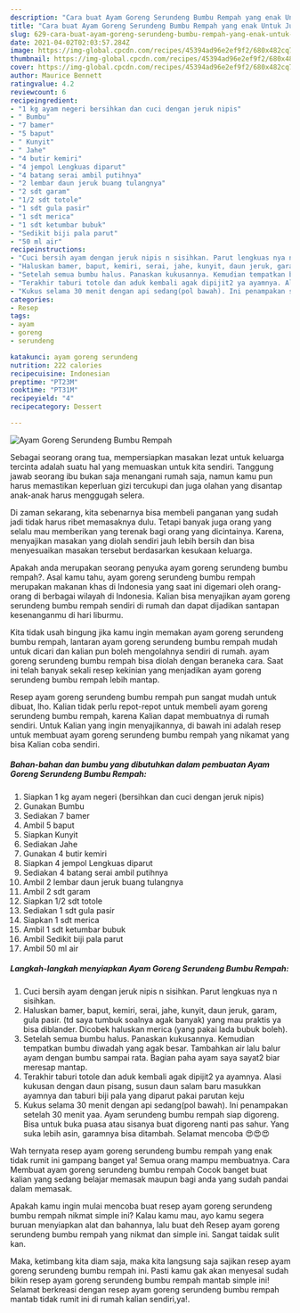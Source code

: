 ```yaml
---
description: "Cara buat Ayam Goreng Serundeng Bumbu Rempah yang enak Untuk Jualan"
title: "Cara buat Ayam Goreng Serundeng Bumbu Rempah yang enak Untuk Jualan"
slug: 629-cara-buat-ayam-goreng-serundeng-bumbu-rempah-yang-enak-untuk-jualan
date: 2021-04-02T02:03:57.284Z
image: https://img-global.cpcdn.com/recipes/45394ad96e2ef9f2/680x482cq70/ayam-goreng-serundeng-bumbu-rempah-foto-resep-utama.jpg
thumbnail: https://img-global.cpcdn.com/recipes/45394ad96e2ef9f2/680x482cq70/ayam-goreng-serundeng-bumbu-rempah-foto-resep-utama.jpg
cover: https://img-global.cpcdn.com/recipes/45394ad96e2ef9f2/680x482cq70/ayam-goreng-serundeng-bumbu-rempah-foto-resep-utama.jpg
author: Maurice Bennett
ratingvalue: 4.2
reviewcount: 6
recipeingredient:
- "1 kg ayam negeri bersihkan dan cuci dengan jeruk nipis"
- " Bumbu"
- "7 bamer"
- "5 baput"
- " Kunyit"
- " Jahe"
- "4 butir kemiri"
- "4 jempol Lengkuas diparut"
- "4 batang serai ambil putihnya"
- "2 lembar daun jeruk buang tulangnya"
- "2 sdt garam"
- "1/2 sdt totole"
- "1 sdt gula pasir"
- "1 sdt merica"
- "1 sdt ketumbar bubuk"
- "Sedikit biji pala parut"
- "50 ml air"
recipeinstructions:
- "Cuci bersih ayam dengan jeruk nipis n sisihkan. Parut lengkuas nya n sisihkan."
- "Haluskan bamer, baput, kemiri, serai, jahe, kunyit, daun jeruk, garam, gula pasir. (td saya tumbuk soalnya agak banyak) yang mau praktis ya bisa diblander. Dicobek haluskan merica (yang pakai lada bubuk boleh)."
- "Setelah semua bumbu halus. Panaskan kukusannya. Kemudian tempatkan bumbu diwadah yang agak besar. Tambahkan air lalu balur ayam dengan bumbu sampai rata. Bagian paha ayam saya sayat2 biar meresap mantap."
- "Terakhir taburi totole dan aduk kembali agak dipijit2 ya ayamnya. Alasi kukusan dengan daun pisang, susun daun salam baru masukkan ayamnya dan taburi biji pala yang diparut pakai parutan keju"
- "Kukus selama 30 menit dengan api sedang(pol bawah). Ini penampakan setelah 30 menit yaa. Ayam serundeng bumbu rempah siap digoreng. Bisa untuk buka puasa atau sisanya buat digoreng nanti pas sahur. Yang suka lebih asin, garamnya bisa ditambah. Selamat mencoba 😍😍😍"
categories:
- Resep
tags:
- ayam
- goreng
- serundeng

katakunci: ayam goreng serundeng 
nutrition: 222 calories
recipecuisine: Indonesian
preptime: "PT23M"
cooktime: "PT31M"
recipeyield: "4"
recipecategory: Dessert

---
```



![Ayam Goreng Serundeng Bumbu Rempah](https://img-global.cpcdn.com/recipes/45394ad96e2ef9f2/680x482cq70/ayam-goreng-serundeng-bumbu-rempah-foto-resep-utama.jpg)

Sebagai seorang orang tua, mempersiapkan masakan lezat untuk keluarga tercinta adalah suatu hal yang memuaskan untuk kita sendiri. Tanggung jawab seorang ibu bukan saja menangani rumah saja, namun kamu pun harus memastikan keperluan gizi tercukupi dan juga olahan yang disantap anak-anak harus menggugah selera.

Di zaman  sekarang, kita sebenarnya bisa membeli panganan yang sudah jadi tidak harus ribet memasaknya dulu. Tetapi banyak juga orang yang selalu mau memberikan yang terenak bagi orang yang dicintainya. Karena, menyajikan masakan yang diolah sendiri jauh lebih bersih dan bisa menyesuaikan masakan tersebut berdasarkan kesukaan keluarga. 



Apakah anda merupakan seorang penyuka ayam goreng serundeng bumbu rempah?. Asal kamu tahu, ayam goreng serundeng bumbu rempah merupakan makanan khas di Indonesia yang saat ini digemari oleh orang-orang di berbagai wilayah di Indonesia. Kalian bisa menyajikan ayam goreng serundeng bumbu rempah sendiri di rumah dan dapat dijadikan santapan kesenanganmu di hari liburmu.

Kita tidak usah bingung jika kamu ingin memakan ayam goreng serundeng bumbu rempah, lantaran ayam goreng serundeng bumbu rempah mudah untuk dicari dan kalian pun boleh mengolahnya sendiri di rumah. ayam goreng serundeng bumbu rempah bisa diolah dengan beraneka cara. Saat ini telah banyak sekali resep kekinian yang menjadikan ayam goreng serundeng bumbu rempah lebih mantap.

Resep ayam goreng serundeng bumbu rempah pun sangat mudah untuk dibuat, lho. Kalian tidak perlu repot-repot untuk membeli ayam goreng serundeng bumbu rempah, karena Kalian dapat membuatnya di rumah sendiri. Untuk Kalian yang ingin menyajikannya, di bawah ini adalah resep untuk membuat ayam goreng serundeng bumbu rempah yang nikamat yang bisa Kalian coba sendiri.

<!--inarticleads1-->

##### Bahan-bahan dan bumbu yang dibutuhkan dalam pembuatan Ayam Goreng Serundeng Bumbu Rempah:

1. Siapkan 1 kg ayam negeri (bersihkan dan cuci dengan jeruk nipis)
1. Gunakan  Bumbu
1. Sediakan 7 bamer
1. Ambil 5 baput
1. Siapkan  Kunyit
1. Sediakan  Jahe
1. Gunakan 4 butir kemiri
1. Siapkan 4 jempol Lengkuas diparut
1. Sediakan 4 batang serai ambil putihnya
1. Ambil 2 lembar daun jeruk buang tulangnya
1. Ambil 2 sdt garam
1. Siapkan 1/2 sdt totole
1. Sediakan 1 sdt gula pasir
1. Siapkan 1 sdt merica
1. Ambil 1 sdt ketumbar bubuk
1. Ambil Sedikit biji pala parut
1. Ambil 50 ml air




<!--inarticleads2-->

##### Langkah-langkah menyiapkan Ayam Goreng Serundeng Bumbu Rempah:

1. Cuci bersih ayam dengan jeruk nipis n sisihkan. Parut lengkuas nya n sisihkan.
1. Haluskan bamer, baput, kemiri, serai, jahe, kunyit, daun jeruk, garam, gula pasir. (td saya tumbuk soalnya agak banyak) yang mau praktis ya bisa diblander. Dicobek haluskan merica (yang pakai lada bubuk boleh).
1. Setelah semua bumbu halus. Panaskan kukusannya. Kemudian tempatkan bumbu diwadah yang agak besar. Tambahkan air lalu balur ayam dengan bumbu sampai rata. Bagian paha ayam saya sayat2 biar meresap mantap.
1. Terakhir taburi totole dan aduk kembali agak dipijit2 ya ayamnya. Alasi kukusan dengan daun pisang, susun daun salam baru masukkan ayamnya dan taburi biji pala yang diparut pakai parutan keju
1. Kukus selama 30 menit dengan api sedang(pol bawah). Ini penampakan setelah 30 menit yaa. Ayam serundeng bumbu rempah siap digoreng. Bisa untuk buka puasa atau sisanya buat digoreng nanti pas sahur. Yang suka lebih asin, garamnya bisa ditambah. Selamat mencoba 😍😍😍




Wah ternyata resep ayam goreng serundeng bumbu rempah yang enak tidak rumit ini gampang banget ya! Semua orang mampu membuatnya. Cara Membuat ayam goreng serundeng bumbu rempah Cocok banget buat kalian yang sedang belajar memasak maupun bagi anda yang sudah pandai dalam memasak.

Apakah kamu ingin mulai mencoba buat resep ayam goreng serundeng bumbu rempah nikmat simple ini? Kalau kamu mau, ayo kamu segera buruan menyiapkan alat dan bahannya, lalu buat deh Resep ayam goreng serundeng bumbu rempah yang nikmat dan simple ini. Sangat taidak sulit kan. 

Maka, ketimbang kita diam saja, maka kita langsung saja sajikan resep ayam goreng serundeng bumbu rempah ini. Pasti kamu gak akan menyesal sudah bikin resep ayam goreng serundeng bumbu rempah mantab simple ini! Selamat berkreasi dengan resep ayam goreng serundeng bumbu rempah mantab tidak rumit ini di rumah kalian sendiri,ya!.


